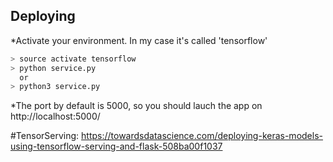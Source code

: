 ## Deploying
*Activate your environment. In my case it's called 'tensorflow'

```bash
> source activate tensorflow
> python service.py
  or  
> python3 service.py
```
*The port by default is 5000, so you should lauch the app on http://localhost:5000/


#TensorServing:
https://towardsdatascience.com/deploying-keras-models-using-tensorflow-serving-and-flask-508ba00f1037
